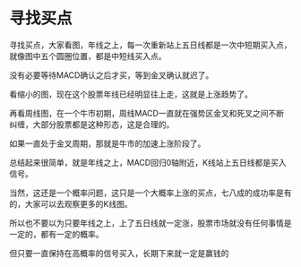 # 寻找买点

寻找买点，大家看图，年线之上，每一次重新站上五日线都是一次中短期买入点，就像图中五个圆圈位置，都是中短线买入点。

没有必要等待MACD确认之后才买，等到金叉确认就迟了。

看缩小的图，现在这个股票年线已经明显往上走，这就是上涨趋势了。

再看周线图，在一个牛市初期，周线MACD一直就在强势区金叉和死叉之间不断纠缠，大部分股票都是这种形态，这是合理的。

如果一直处于金叉周期，那就是牛市的加速上涨阶段了。

总结起来很简单，就是年线之上，MACD回归0轴附近，K线站上五日线都是买入信号。

当然，这还是一个概率问题，这只是一个大概率上涨的买点，七八成的成功率是有的，大家可以去观察更多的K线图。

所以也不要以为只要年线之上，上了五日线就一定涨，股票市场就没有任何事情是一定的，都有一定的概率。

但只要一直保持在高概率的信号买入，长期下来就一定是赢钱的